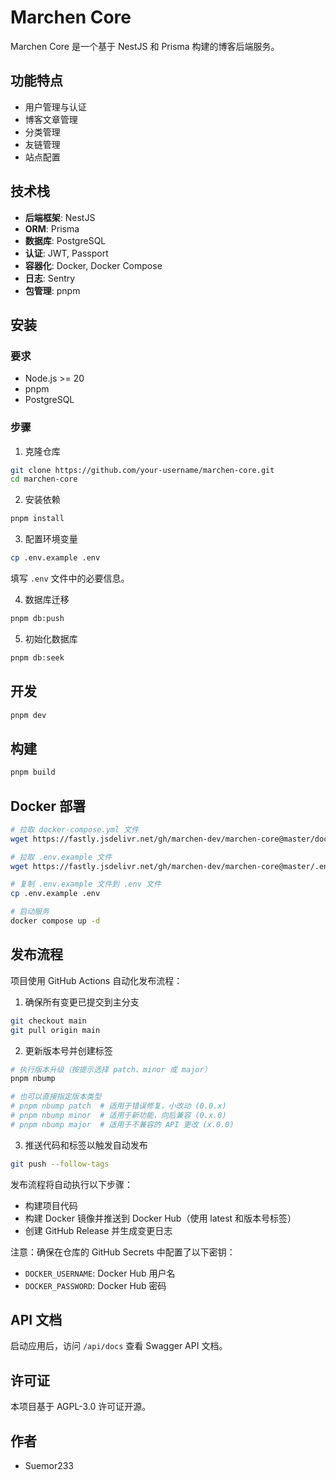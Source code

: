 # Marchen Core

Marchen Core 是一个基于 NestJS 和 Prisma 构建的博客后端服务。

## 功能特点

- 用户管理与认证
- 博客文章管理
- 分类管理
- 友链管理
- 站点配置

## 技术栈

- **后端框架**: NestJS
- **ORM**: Prisma
- **数据库**: PostgreSQL
- **认证**: JWT, Passport
- **容器化**: Docker, Docker Compose
- **日志**: Sentry
- **包管理**: pnpm

## 安装

### 要求

- Node.js >= 20
- pnpm
- PostgreSQL

### 步骤

1. 克隆仓库

```bash
git clone https://github.com/your-username/marchen-core.git
cd marchen-core
```

2. 安装依赖

```bash
pnpm install
```

3. 配置环境变量

```bash
cp .env.example .env
```

填写 `.env` 文件中的必要信息。

4. 数据库迁移

```bash
pnpm db:push
```

5. 初始化数据库

```bash
pnpm db:seek
```

## 开发

```bash
pnpm dev
```

## 构建

```bash
pnpm build
```

## Docker 部署

```bash
# 拉取 docker-compose.yml 文件
wget https://fastly.jsdelivr.net/gh/marchen-dev/marchen-core@master/docker-compose.yml

# 拉取 .env.example 文件
wget https://fastly.jsdelivr.net/gh/marchen-dev/marchen-core@master/.env.example

# 复制 .env.example 文件到 .env 文件
cp .env.example .env

# 启动服务
docker compose up -d
```

## 发布流程

项目使用 GitHub Actions 自动化发布流程：

1. 确保所有变更已提交到主分支

```bash
git checkout main
git pull origin main
```

2. 更新版本号并创建标签

```bash
# 执行版本升级（按提示选择 patch、minor 或 major）
pnpm nbump

# 也可以直接指定版本类型
# pnpm nbump patch  # 适用于错误修复，小改动 (0.0.x)
# pnpm nbump minor  # 适用于新功能，向后兼容 (0.x.0)
# pnpm nbump major  # 适用于不兼容的 API 更改 (x.0.0)
```

3. 推送代码和标签以触发自动发布

```bash
git push --follow-tags
```

发布流程将自动执行以下步骤：

- 构建项目代码
- 构建 Docker 镜像并推送到 Docker Hub（使用 latest 和版本号标签）
- 创建 GitHub Release 并生成变更日志

注意：确保在仓库的 GitHub Secrets 中配置了以下密钥：

- `DOCKER_USERNAME`: Docker Hub 用户名
- `DOCKER_PASSWORD`: Docker Hub 密码

## API 文档

启动应用后，访问 `/api/docs` 查看 Swagger API 文档。

## 许可证

本项目基于 AGPL-3.0 许可证开源。

## 作者

- Suemor233
